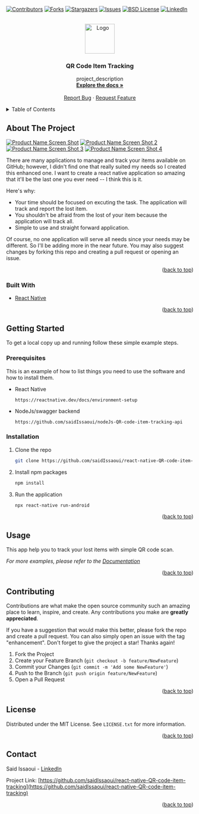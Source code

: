 <div id="top"></div>

[![Contributors][contributors-shield]][contributors-url]
[![Forks][forks-shield]][forks-url]
[![Stargazers][stars-shield]][stars-url]
[![Issues][issues-shield]][issues-url]
[![BSD License][license-shield]][license-url]
[![LinkedIn][linkedin-shield]][linkedin-url]



<!-- PROJECT LOGO -->
<br />
<div align="center">
  <a href="https://github.com/saidIssaoui/react-native-QR-code-item-tracking">
    <img src="images/logo.png" alt="Logo" width="80" height="80">
  </a>

<h3 align="center">QR Code Item Tracking</h3>

  <p align="center">
    project_description
    <br />
    <a href="https://github.com/saidIssaoui/react-native-QR-code-item-tracking"><strong>Explore the docs »</strong></a>
    <br />
    <br />
    <a href="https://github.com/saidIssaoui/react-native-QR-code-item-tracking/issues">Report Bug</a>
    ·
    <a href="https://github.com/saidIssaoui/react-native-QR-code-item-tracking/issues">Request Feature</a>
  </p>
</div>



<!-- TABLE OF CONTENTS -->
<details>
  <summary>Table of Contents</summary>
  <ol>
    <li>
      <a href="#about-the-project">About The Project</a>
      <ul>
        <li><a href="#built-with">Built With</a></li>
      </ul>
    </li>
    <li>
      <a href="#getting-started">Getting Started</a>
      <ul>
        <li><a href="#prerequisites">Prerequisites</a></li>
        <li><a href="#installation">Installation</a></li>
      </ul>
    </li>
    <li><a href="#usage">Usage</a></li>
    <li><a href="#contributing">Contributing</a></li>
    <li><a href="#license">License</a></li>
    <li><a href="#contact">Contact</a></li>
    <li><a href="#acknowledgments">Acknowledgments</a></li>
  </ol>
</details>



<!-- ABOUT THE PROJECT -->
## About The Project

[![Product Name Screen Shot][product-screenshot]]()
[![Product Name Screen Shot 2][product-screenshot-2]]()
[![Product Name Screen Shot 3][product-screenshot-3]]()
[![Product Name Screen Shot 4][product-screenshot-4]]()

There are many applications to manage and track your items available on GitHub; however, I didn't find one that really suited my needs so I created this enhanced one. I want to create a react native application so amazing that it'll be the last one you ever need -- I think this is it.

Here's why:
* Your time should be focused on excuting the task. The application will track and report the lost item.
* You shouldn't be afraid from the lost of your item because the application will track all.
* Simple to use and straight forward application.

Of course, no one application will serve all needs since your needs may be different. So I'll be adding more in the near future. You may also suggest changes by forking this repo and creating a pull request or opening an issue.

<p align="right">(<a href="#top">back to top</a>)</p>



### Built With

* [React Native](https://reactnative.dev/)

<p align="right">(<a href="#top">back to top</a>)</p>



<!-- GETTING STARTED -->
## Getting Started


To get a local copy up and running follow these simple example steps.

### Prerequisites

This is an example of how to list things you need to use the software and how to install them.
* React Native
  ```https
  https://reactnative.dev/docs/environment-setup
  ```
* NodeJs/swagger backend
  ```https
  https://github.com/saidIssaoui/nodeJs-QR-code-item-tracking-api
  ```  
### Installation

1. Clone the repo
   ```sh
   git clone https://github.com/saidIssaoui/react-native-QR-code-item-tracking.git
   ```
4. Install npm packages
   ```sh
   npm install
   ```
5. Run the application
   ```sh
   npx react-native run-android
   ```

<p align="right">(<a href="#top">back to top</a>)</p>



<!-- USAGE EXAMPLES -->
## Usage

This app help you to track your lost items with simple QR code scan.

_For more examples, please refer to the [Documentation](https://github.com/saidIssaoui/react-native-QR-code-item-tracking/blob/main/README.md)_

<p align="right">(<a href="#top">back to top</a>)</p>



<!-- CONTRIBUTING -->
## Contributing

Contributions are what make the open source community such an amazing place to learn, inspire, and create. Any contributions you make are **greatly appreciated**.

If you have a suggestion that would make this better, please fork the repo and create a pull request. You can also simply open an issue with the tag "enhancement".
Don't forget to give the project a star! Thanks again!

1. Fork the Project
2. Create your Feature Branch (`git checkout -b feature/NewFeature`)
3. Commit your Changes (`git commit -m 'Add some NewFeature'`)
4. Push to the Branch (`git push origin feature/NewFeature`)
5. Open a Pull Request

<p align="right">(<a href="#top">back to top</a>)</p>



<!-- LICENSE -->
## License

Distributed under the MIT License. See `LICENSE.txt` for more information.

<p align="right">(<a href="#top">back to top</a>)</p>



<!-- CONTACT -->
## Contact

Said Issaoui - [LinkedIn](https://www.linkedin.com/in/said-issaoui-55095315b/)

Project Link: [https://github.com/saidIssaoui/react-native-QR-code-item-tracking](https://github.com/saidIssaoui/react-native-QR-code-item-tracking)

<p align="right">(<a href="#top">back to top</a>)</p>





<!-- MARKDOWN LINKS & IMAGES -->
[contributors-shield]: https://img.shields.io/github/contributors/saidIssaoui/react-native-QR-code-item-tracking.svg
[contributors-url]: https://github.com/saidIssaoui/react-native-QR-code-item-tracking/graphs/contributors
[forks-shield]: https://img.shields.io/github/forks/saidIssaoui/react-native-QR-code-item-tracking.svg
[forks-url]: https://github.com/saidIssaoui/react-native-QR-code-item-tracking/network/members
[stars-shield]: https://img.shields.io/github/stars/saidIssaoui/react-native-QR-code-item-tracking.svg
[stars-url]: https://github.com/saidIssaoui/react-native-QR-code-item-tracking/stargazers
[issues-shield]: https://img.shields.io/github/issues/saidIssaoui/react-native-QR-code-item-tracking.svg
[issues-url]: https://github.com/saidIssaoui/react-native-QR-code-item-tracking/issues
[license-shield]: https://img.shields.io/github/license/saidIssaoui/react-native-QR-code-item-tracking.svg
[license-url]: https://github.com/saidIssaoui/react-native-QR-code-item-tracking/blob/main/LICENSE.txt
[linkedin-shield]: https://img.shields.io/badge/-LinkedIn-grey.svg
[linkedin-url]: https://www.linkedin.com/in/said-issaoui-55095315b/
[product-screenshot]: images/connect.gif
[product-screenshot-2]: images/user.gif
[product-screenshot-3]: images/item.gif
[product-screenshot-4]: images/scan.gif
